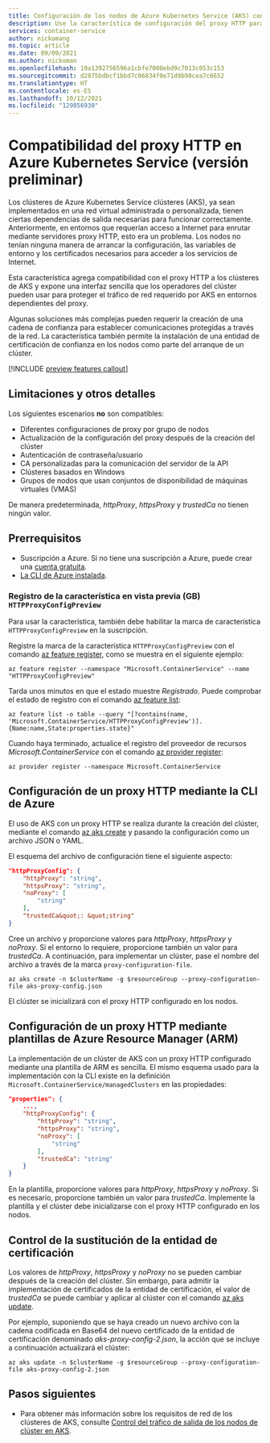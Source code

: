 ```yaml
---
title: Configuración de los nodos de Azure Kubernetes Service (AKS) con un proxy HTTP
description: Use la característica de configuración del proxy HTTP para los nodos de Azure Kubernetes Service (AKS).
services: container-service
author: nickomang
ms.topic: article
ms.date: 09/09/2021
ms.author: nickoman
ms.openlocfilehash: 19a1392756596a1cbfe7000ebd9c7013c053c153
ms.sourcegitcommit: d2875bdbcf1bbd7c06834f0e71d9b98cea7c6652
ms.translationtype: HT
ms.contentlocale: es-ES
ms.lasthandoff: 10/12/2021
ms.locfileid: "129856930"
---
```

# <a name="http-proxy-support-in-azure-kubernetes-service-preview"></a>Compatibilidad del proxy HTTP en Azure Kubernetes Service (versión preliminar)

Los clústeres de Azure Kubernetes Service clústeres (AKS), ya sean implementados en una red virtual administrada o personalizada, tienen ciertas dependencias de salida necesarias para funcionar correctamente. Anteriormente, en entornos que requerían acceso a Internet para enrutar mediante servidores proxy HTTP, esto era un problema. Los nodos no tenían ninguna manera de arrancar la configuración, las variables de entorno y los certificados necesarios para acceder a los servicios de Internet.

Esta característica agrega compatibilidad con el proxy HTTP a los clústeres de AKS y expone una interfaz sencilla que los operadores del clúster pueden usar para proteger el tráfico de red requerido por AKS en entornos dependientes del proxy.

Algunas soluciones más complejas pueden requerir la creación de una cadena de confianza para establecer comunicaciones protegidas a través de la red. La característica también permite la instalación de una entidad de certificación de confianza en los nodos como parte del arranque de un clúster.

[!INCLUDE [preview features callout](./includes/preview/preview-callout.md)]

## <a name="limitations-and-other-details"></a>Limitaciones y otros detalles

Los siguientes escenarios **no** son compatibles:
- Diferentes configuraciones de proxy por grupo de nodos
- Actualización de la configuración del proxy después de la creación del clúster
- Autenticación de contraseña/usuario
- CA personalizadas para la comunicación del servidor de la API
- Clústeres basados en Windows
- Grupos de nodos que usan conjuntos de disponibilidad de máquinas virtuales (VMAS)

De manera predeterminada, *httpProxy*, *httpsProxy* y *trustedCa* no tienen ningún valor.

## <a name="prerequisites"></a>Prerrequisitos

* Suscripción a Azure. Si no tiene una suscripción a Azure, puede crear una [cuenta gratuita](https://azure.microsoft.com/free).
* [La CLI de Azure instalada](/cli/azure/install-azure-cli).

### <a name="register-the-httpproxyconfigpreview-preview-feature"></a>Registro de la característica en vista previa (GB) `HTTPProxyConfigPreview`

Para usar la característica, también debe habilitar la marca de característica `HTTPProxyConfigPreview` en la suscripción.

Registre la marca de la característica `HTTPProxyConfigPreview` con el comando [az feature register][az-feature-register], como se muestra en el siguiente ejemplo:

```azurecli-interactive
az feature register --namespace "Microsoft.ContainerService" --name "HTTPProxyConfigPreview"
```

Tarda unos minutos en que el estado muestre *Registrado*. Puede comprobar el estado de registro con el comando [az feature list][az-feature-list]:

```azurecli-interactive
az feature list -o table --query "[?contains(name, 'Microsoft.ContainerService/HTTPProxyConfigPreview')].{Name:name,State:properties.state}"
```

Cuando haya terminado, actualice el registro del proveedor de recursos *Microsoft.ContainerService* con el comando [az provider register][az-provider-register]:

```azurecli-interactive
az provider register --namespace Microsoft.ContainerService
```

## <a name="configuring-an-http-proxy-using-azure-cli"></a>Configuración de un proxy HTTP mediante la CLI de Azure 

El uso de AKS con un proxy HTTP se realiza durante la creación del clúster, mediante el comando [az aks create][az-aks-create] y pasando la configuración como un archivo JSON o YAML.

El esquema del archivo de configuración tiene el siguiente aspecto:

```json
"httpProxyConfig": {
    "httpProxy": "string",
    "httpsProxy": "string",
    "noProxy": [
        "string"
    ],
    "trustedCa&quot;: &quot;string"
}
```

Cree un archivo y proporcione valores para *httpProxy*, *httpsProxy* y *noProxy*. Si el entorno lo requiere, proporcione también un valor para *trustedCa*. A continuación, para implementar un clúster, pase el nombre del archivo a través de la marca `proxy-configuration-file`.

```azurecli
az aks create -n $clusterName -g $resourceGroup --proxy-configuration-file aks-proxy-config.json
```

El clúster se inicializará con el proxy HTTP configurado en los nodos.

## <a name="configuring-an-http-proxy-using-azure-resource-manager-arm-templates"></a>Configuración de un proxy HTTP mediante plantillas de Azure Resource Manager (ARM)

La implementación de un clúster de AKS con un proxy HTTP configurado mediante una plantilla de ARM es sencilla. El mismo esquema usado para la implementación con la CLI existe en la definición `Microsoft.ContainerService/managedClusters` en las propiedades:

```json
"properties": {
    ...,
    "httpProxyConfig": {
        "httpProxy": "string",
        "httpsProxy": "string",
        "noProxy": [
            "string"
        ],
        "trustedCa": "string"
    }
}
```

En la plantilla, proporcione valores para *httpProxy*, *httpsProxy* y *noProxy*. Si es necesario, proporcione también un valor para *trustedCa*. Implemente la plantilla y el clúster debe inicializarse con el proxy HTTP configurado en los nodos.

## <a name="handling-ca-rollover"></a>Control de la sustitución de la entidad de certificación

Los valores de *httpProxy*, *httpsProxy* y *noProxy* no se pueden cambiar después de la creación del clúster. Sin embargo, para admitir la implementación de certificados de la entidad de certificación, el valor de *trustedCa* se puede cambiar y aplicar al clúster con el comando [az aks update][az-aks-update].

Por ejemplo, suponiendo que se haya creado un nuevo archivo con la cadena codificada en Base64 del nuevo certificado de la entidad de certificación denominado *aks-proxy-config-2.json*, la acción que se incluye a continuación actualizará el clúster:

```azurecli
az aks update -n $clusterName -g $resourceGroup --proxy-configuration-file aks-proxy-config-2.json
```

## <a name="next-steps"></a>Pasos siguientes
- Para obtener más información sobre los requisitos de red de los clústeres de AKS, consulte [Control del tráfico de salida de los nodos de clúster en AKS][aks-egress].


<!-- LINKS - internal -->
[aks-egress]: ./limit-egress-traffic.md
[az-aks-create]: /cli/azure/aks#az_aks_create
[az-aks-update]: /cli/azure/aks#az_aks_update
[az-feature-register]: /cli/azure/feature#az_feature_register
[az-feature-list]: /cli/azure/feature#az_feature_list
[az-provider-register]: /cli/azure/provider#az_provider_register